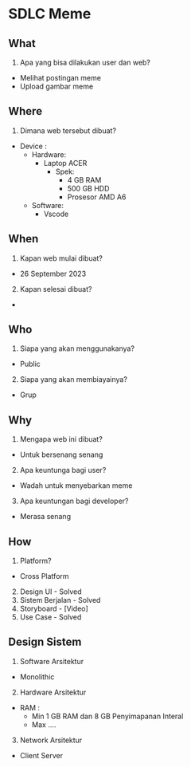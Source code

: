 # SDLC Meme

## What
1. Apa yang bisa dilakukan user dan web?
- Melihat postingan meme
- Upload gambar meme

## Where
1. Dimana web tersebut dibuat?
- Device : 
   - Hardware: 
      - Laptop ACER
         - Spek: 
            - 4 GB RAM
            - 500 GB HDD
            - Prosesor AMD A6
   - Software:
      - Vscode

## When
1. Kapan web mulai dibuat?
- 26 September 2023
2. Kapan selesai dibuat?
-

## Who
1. Siapa yang akan menggunakanya?
- Public
2. Siapa yang akan membiayainya?
- Grup

## Why
1. Mengapa web ini dibuat?
- Untuk bersenang senang
2. Apa keuntunga bagi user?
- Wadah untuk menyebarkan meme
3. Apa keuntungan bagi developer?
- Merasa senang

## How
1. Platform?
- Cross Platform
2. Design UI - Solved
3. Sistem Berjalan - Solved
4. Storyboard - [Video]
5. Use Case - Solved


## Design Sistem

1. Software Arsitektur
- Monolithic

2. Hardware Arsitektur
- RAM : 
   - Min 1 GB RAM dan 8 GB Penyimapanan Interal
   - Max ....

3. Network Arsitektur
- Client Server